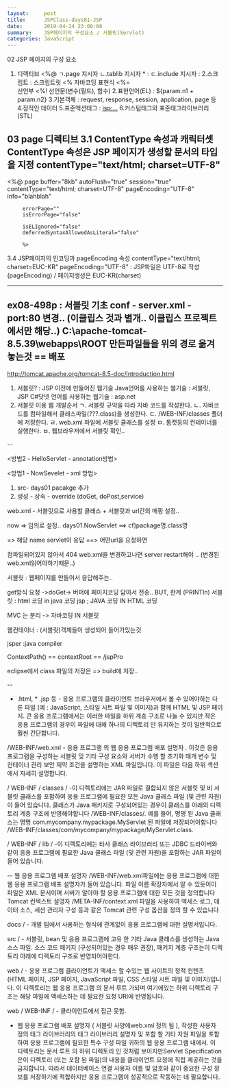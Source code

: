 ```yaml
---
layout:     post
title:      JSPClass-days01-JSP
date:       2019-04-24 23:00:00
summary:    JSP페이지의 구성요소 / 서블릿(Servlet)
categories: JavaScript
---
```

02 JSP 페이지의 구성 요소 
1. 디렉티브     <%@ 
ㄱ.page 지시자
ㄴ.tablib 지시자 * : 
ㄷ.include 지시자 : 
2.스크립트 :
 스크립트릿  <%  자바코딩
 표현식  <%=   
 선언부  <%!   선언문(변수(필드), 함수)
	2.표현언어(EL) : ${param.n1 + param.n2} 
3.기본객체 : request, response, session, application, page 등
4.정적인 데이터
	5.표준액션태그 : <jsp:...>
6.커스텀태그와 표준태그라이브러리(STL)

03 page 디렉티브 
3.1 ContentType 속성과 캐릭터셋
ContentType 속성은 JSP 페이지가 생성할 문서의 타입을 지정
  contentType="text/html; charset=UTF-8" 
--
<%@ page buffer="8kb" autoFlush="true"
		 session="true" 
		 contentType="text/html; charset=UTF-8" pageEncoding="UTF-8"
		 info="blahblah"
		 
		 errorPage=""
		 isErrorPage="false"
		 
		 isELIgnored="false"
		 deferredSyntaxAllowedAsLiteral="false"
		 
		 %>
3.4 JSP페이지의 인코딩과 pageEncoding 속성
 contentType="text/html; charset=EUC-KR" pageEncoding="UTF-8"
: JSP파일은 UTF-8로 작성(pageEncoding) / 페이지생성은 EUC-KR(charset)


- - -
ex08-498p : 서블릿 기초
conf - server.xml - port:80 변경..
(이클립스 것과 별개.. 이클립스 프로젝트에서만 해당..)
C:\apache-tomcat-8.5.39\webapps\ROOT
만든파일들을 위의 경로 옮겨놓는것 == 배포
--
http://tomcat.apache.org/tomcat-8.5-doc/introduction.html
1. 서블릿?
	: JSP 이전에 만들어진 웹기술
	Java언어를 사용하는 웹기술 : 서블릿, JSP
	C#닷넷 언어를 사용하는 웹기술 : asp.net
2. 서블릿 이용 웹 개발순서
 ㄱ. 서블릿 규약을 따라 자바 코드를 작성한다.
 ㄴ. 자바코드를 컴파일해서 클래스파일(???.class)을 생성한다.
 ㄷ. /WEB-INF/classes 폴더에 저장한다.
 ㄹ. web.xml 파일에 서블릿 클래스를 설정
 ㅁ. 톰캣등의 컨테이너를 실행한다. 
 ㅂ. 웹브라우저에서 서블릿 확인.. 
 
 --



<방법2 - HelloServlet - annotation방법>



<방법1 - NowSevelet - xml 방법>
1. src- days01 pacakge 추가 
2. 생성 - 상속 - override (doGet, doPost,service)


web.xml - 서블릿으로 사용할 클래스 + 서블릿과 url간의 매핑 설정.. 
  <servlet>
  
  <servlet-name>now</servlet-name> => 임의로 설정.. 
  <servlet-class>days01.NowServlet</servlet-class> ==> cf)package명.class명
  </servlet>

  <servlet-mapping>
  <servlet-name></servlet-name> => 해당 name servlet이 응답 
  <url-pattern></url-pattern> ==> 어떤url을 요청하면 
  
  </servlet-mapping>


컴파일되어있지 않아서 404
web.xml을 변경하고나면 server restart해야 .. (변경된 web.xml읽어야하기때문..)

서블릿 : 웹페이지를 만들어서 응답해주는.. 

get방식 요청 ->doGet-> 버퍼에 페이지코딩 담아서 전송..
BUT, 한계 (PRINTln)
서블릿 : html 코딩 in java 코딩
jsp ; JAVA 코딩 IN HTML 코딩

MVC 는 분리 -> 자바코딩 IN 서블릿

웹컨테이너 : (서블릿)객체들이 생성되어 들어가있는것

jsper :java compiler

ContextPath() == contextRoot == /jspPro 









eclipse에서 class 파일의 저장은 => build에 저장.. 

--
* .html, * .jsp 등 - 응용 프로그램의 클라이언트 브라우저에서 볼 수 있어야하는 다른 파일 (예 : JavaScript, 스타일 시트 파일 및 이미지)과 함께 HTML 및 JSP 페이지. 큰 응용 프로그램에서는 이러한 파일을 하위 계층 구조로 나눌 수 있지만 작은 응용 프로그램의 경우이 파일에 대해 하나의 디렉토리 만 유지하는 것이 일반적으로 훨씬 간단합니다. 

/WEB-INF/web.xml - 응용 프로그램 의 웹 응용 프로그램 배포 설명자 . 이것은 응용 프로그램을 구성하는 서블릿 및 기타 구성 요소와 서버가 수행 할 초기화 매개 변수 및 컨테이너 관리 보안 제약 조건을 설명하는 XML 파일입니다. 이 파일은 다음 하위 섹션에서 자세히 설명합니다. 

/ WEB-INF / classes / -이 디렉토리에는 JAR 파일로 결합되지 않은 서블릿 및 비 서블릿 클래스를 포함하여 응용 프로그램에 필요한 모든 Java 클래스 파일 (및 관련 자원)이 들어 있습니다. 클래스가 Java 패키지로 구성되어있는 경우이 클래스를 아래의 디렉토리 계층 구조에 반영해야합니다 /WEB-INF/classes/. 예를 들어, 명명 된 Java 클래스는 명명 com.mycompany.mypackage.MyServlet 된 파일에 저장되어야합니다 /WEB-INF/classes/com/mycompany/mypackage/MyServlet.class. 

/ WEB-INF / lib / -이 디렉토리에는 타사 클래스 라이브러리 또는 JDBC 드라이버와 같이 응용 프로그램에 필요한 Java 클래스 파일 (및 관련 자원)을 포함하는 JAR 파일이 들어 있습니다.


--
웹 응용 프로그램 배포 설명자
/WEB-INF/web.xml파일에는 응용 프로그램에 대한 웹 응용 프로그램 배포 설명자가 들어 있습니다. 파일 이름 확장자에서 알 수 있듯이이 파일은 XML 문서이며 서버가 알아야 할 응용 프로그램에 대한 모든 것을 정의합니다 
Tomcat 컨텍스트 설명자
/META-INF/context.xml 파일을 사용하여 액세스 로그, 데이터 소스, 세션 관리자 구성 등과 같은 Tomcat 관련 구성 옵션을 정의 할 수 있습니다

docs / - 개발 팀에서 사용하는 형식에 관계없이 응용 프로그램에 대한 설명서입니다.

src / - 서블릿, bean 및 응용 프로그램에 고유 한 기타 Java 클래스를 생성하는 Java 소스 파일. 소스 코드 패키지 (구성되어있는 경우 매우 권장), 패키지 계층 구조는이 디렉토리 아래에 디렉토리 구조로 반영되어야한다.

web / - 응용 프로그램 클라이언트가 액세스 할 수있는 웹 사이트의 정적 컨텐츠 (HTML 페이지, JSP 페이지, JavaScript 파일, CSS 스타일 시트 파일 및 이미지)입니다. 이 디렉토리는 웹 응용 프로그램 의 문서 루트 가되며 여기에있는 하위 디렉토리 구조는 해당 파일에 액세스하는 데 필요한 요청 URI에 반영됩니다.

web / WEB-INF / - 클라이언트에서 접근 못함.
- 웹 응용 프로그램 배포 설명자 ( 서블릿 사양에web.xml 정의 됨 ), 작성한 사용자 정의 태그 라이브러리의 태그 라이브러리 설명자 및 포함 할 기타 자원 파일을 포함하여 응용 프로그램에 필요한 특수 구성 파일 귀하의 웹 응용 프로그램 내에서. 이 디렉토리는 문서 루트 의 하위 디렉토리 인 것처럼 보이지만Servlet Specification은이 디렉토리 (또는 포함 된 파일)의 내용을 클라이언트 요청에 직접 제공하는 것을 금지합니다. 따라서 데이터베이스 연결 사용자 이름 및 암호와 같이 중요한 구성 정보를 저장하기에 적합하지만 응용 프로그램이 성공적으로 작동하는 데 필요합니다.
